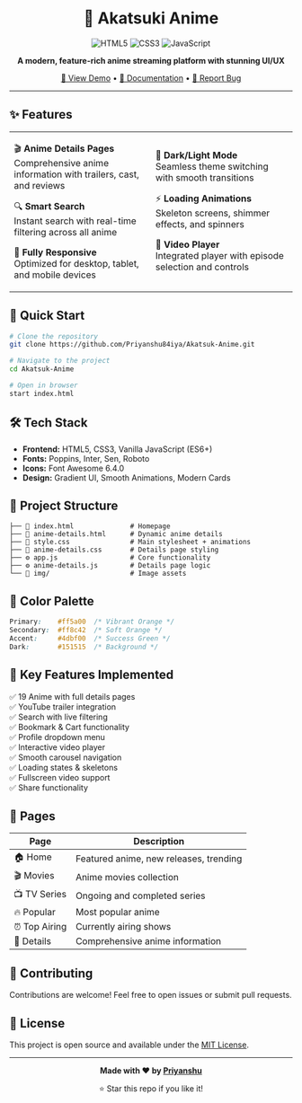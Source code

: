 <div align="center">

# 🎌 Akatsuki Anime

<img src="https://img.shields.io/badge/HTML5-E34F26?style=for-the-badge&logo=html5&logoColor=white" alt="HTML5" />
<img src="https://img.shields.io/badge/CSS3-1572B6?style=for-the-badge&logo=css3&logoColor=white" alt="CSS3" />
<img src="https://img.shields.io/badge/JavaScript-F7DF1E?style=for-the-badge&logo=javascript&logoColor=black" alt="JavaScript" />

**A modern, feature-rich anime streaming platform with stunning UI/UX**

[🚀 View Demo](#) • [📖 Documentation](FEATURES.md) • [🐛 Report Bug](#)

</div>

---

## ✨ Features

<table>
<tr>
<td width="50%">

🎬 **Anime Details Pages**  
Comprehensive anime information with trailers, cast, and reviews

🔍 **Smart Search**  
Instant search with real-time filtering across all anime

📱 **Fully Responsive**  
Optimized for desktop, tablet, and mobile devices

</td>
<td width="50%">

🎨 **Dark/Light Mode**  
Seamless theme switching with smooth transitions

⚡ **Loading Animations**  
Skeleton screens, shimmer effects, and spinners

🎥 **Video Player**  
Integrated player with episode selection and controls

</td>
</tr>
</table>

## 🎯 Quick Start

```bash
# Clone the repository
git clone https://github.com/Priyanshu84iya/Akatsuk-Anime.git

# Navigate to the project
cd Akatsuk-Anime

# Open in browser
start index.html
```

## 🛠️ Tech Stack

- **Frontend:** HTML5, CSS3, Vanilla JavaScript (ES6+)
- **Fonts:** Poppins, Inter, Sen, Roboto
- **Icons:** Font Awesome 6.4.0
- **Design:** Gradient UI, Smooth Animations, Modern Cards

## 📂 Project Structure

```
├── 📄 index.html              # Homepage
├── 📄 anime-details.html      # Dynamic anime details
├── 🎨 style.css               # Main stylesheet + animations
├── 🎨 anime-details.css       # Details page styling
├── ⚙️ app.js                  # Core functionality
├── ⚙️ anime-details.js        # Details page logic
└── 📁 img/                    # Image assets
```

## 🎨 Color Palette

```css
Primary:    #ff5a00  /* Vibrant Orange */
Secondary:  #ff8c42  /* Soft Orange */
Accent:     #4dbf00  /* Success Green */
Dark:       #151515  /* Background */
```

## 🌟 Key Features Implemented

✅ 19 Anime with full details pages  
✅ YouTube trailer integration  
✅ Search with live filtering  
✅ Bookmark & Cart functionality  
✅ Profile dropdown menu  
✅ Interactive video player  
✅ Smooth carousel navigation  
✅ Loading states & skeletons  
✅ Fullscreen video support  
✅ Share functionality  

## 📱 Pages

| Page | Description |
|------|-------------|
| 🏠 Home | Featured anime, new releases, trending |
| 🎬 Movies | Anime movies collection |
| 📺 TV Series | Ongoing and completed series |
| 🔥 Popular | Most popular anime |
| ⏰ Top Airing | Currently airing shows |
| 📄 Details | Comprehensive anime information |

## 🤝 Contributing

Contributions are welcome! Feel free to open issues or submit pull requests.

## 📄 License

This project is open source and available under the [MIT License](LICENSE).

---

<div align="center">

**Made with ❤️ by [Priyanshu](https://github.com/Priyanshu84iya)**

⭐ Star this repo if you like it!

</div>
